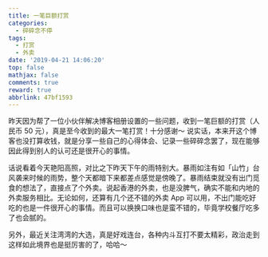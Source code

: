 ```yaml
---
title: 一笔巨额打赏
categories:
  - 碎碎念不停
tags:
  - 打赏
  - 外卖
date: '2019-04-21 14:06:20'
top: false
mathjax: false
comments: true
reward: true
abbrlink: 47bf1593
---
```

昨天因为帮了一位小伙伴解决博客相册设置的一些问题，收到一笔巨额的打赏（人民币 50 元），真是至今收到的最大一笔打赏！十分感谢～ 说实话，本来开这个博客也没打算收钱，就是分享一些自己的心得体会、记录一些碎碎念罢了，现在能够因此得到别人的认可还是很开心的事情。

话说看着今天艳阳高照，对比之下昨天下午的雨特别大。暴雨如注有如「山竹」台风袭来时候的雨势，整个天都暗下来都差点感觉是傍晚了。暴雨结束就没有出门觅食的想法了，直接点了个外卖。<!-- more -->说起香港的外卖，也是没脾气，确实不能和内地的外卖服务相比。无论如何，还算有几个还不错的外卖 App 可以用，不出门能吃好吃的也是一件很开心的事情。而且可以换换口味也是蛮不错的，毕竟学校餐厅吃多了也会腻的。

另外，最近关注湾湾的大选，真是好戏连台，各种内斗互打不要太精彩，政治走到这样如此境界也是挺厉害的了，哈哈～
